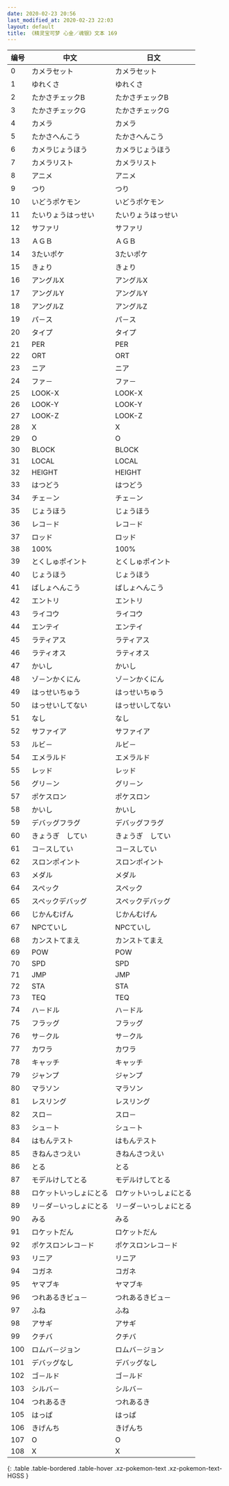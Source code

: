 ```yaml
---
date: 2020-02-23 20:56
last_modified_at: 2020-02-23 22:03
layout: default
title: 《精灵宝可梦 心金／魂银》文本 169
---
```

| 编号 | 中文 | 日文 |
| ---- | ---- | ---- |
| 0 | カメラセット | カメラセット |
| 1 | ゆれくさ | ゆれくさ |
| 2 | たかさチェックB | たかさチェックB |
| 3 | たかさチェックG | たかさチェックG |
| 4 | カメラ | カメラ |
| 5 | たかさへんこう | たかさへんこう |
| 6 | カメラじょうほう | カメラじょうほう |
| 7 | カメラリスト | カメラリスト |
| 8 | アニメ | アニメ |
| 9 | つり | つり |
| 10 | いどうポケモン | いどうポケモン |
| 11 | たいりょうはっせい | たいりょうはっせい |
| 12 | サファリ | サファリ |
| 13 | ＡＧＢ | ＡＧＢ |
| 14 | 3たいポケ | 3たいポケ |
| 15 | きょり | きょり |
| 16 | アングルX | アングルX |
| 17 | アングルY | アングルY |
| 18 | アングルZ | アングルZ |
| 19 | パ－ス | パ－ス |
| 20 | タイプ | タイプ |
| 21 | PER | PER |
| 22 | ORT | ORT |
| 23 | ニア | ニア |
| 24 | ファ－ | ファ－ |
| 25 | LOOK-X | LOOK-X |
| 26 | LOOK-Y | LOOK-Y |
| 27 | LOOK-Z | LOOK-Z |
| 28 | X | X |
| 29 | O | O |
| 30 | BLOCK | BLOCK |
| 31 | LOCAL | LOCAL |
| 32 | HEIGHT | HEIGHT |
| 33 | はつどう | はつどう |
| 34 | チェ－ン | チェ－ン |
| 35 | じょうほう | じょうほう |
| 36 | レコ－ド | レコ－ド |
| 37 | ロッド | ロッド |
| 38 | 100% | 100% |
| 39 | とくしゅポイント | とくしゅポイント |
| 40 | じょうほう | じょうほう |
| 41 | ばしょへんこう | ばしょへんこう |
| 42 | エントリ | エントリ |
| 43 | ライコウ | ライコウ |
| 44 | エンテイ | エンテイ |
| 45 | ラティアス | ラティアス |
| 46 | ラティオス | ラティオス |
| 47 | かいし | かいし |
| 48 | ゾ－ンかくにん | ゾ－ンかくにん |
| 49 | はっせいちゅう | はっせいちゅう |
| 50 | はっせいしてない | はっせいしてない |
| 51 | なし | なし |
| 52 | サファイア | サファイア |
| 53 | ルビ－ | ルビ－ |
| 54 | エメラルド | エメラルド |
| 55 | レッド | レッド |
| 56 | グリ－ン | グリ－ン |
| 57 | ポケスロン | ポケスロン |
| 58 | かいし | かいし |
| 59 | デバッグフラグ | デバッグフラグ |
| 60 | きょうぎ　してい | きょうぎ　してい |
| 61 | コ－スしてい | コ－スしてい |
| 62 | スロンポイント | スロンポイント |
| 63 | メダル | メダル |
| 64 | スペック | スペック |
| 65 | スペックデバッグ | スペックデバッグ |
| 66 | じかんむげん | じかんむげん |
| 67 | NPCていし | NPCていし |
| 68 | カンストてまえ | カンストてまえ |
| 69 | POW | POW |
| 70 | SPD | SPD |
| 71 | JMP | JMP |
| 72 | STA | STA |
| 73 | TEQ | TEQ |
| 74 | ハ－ドル | ハ－ドル |
| 75 | フラッグ | フラッグ |
| 76 | サ－クル | サ－クル |
| 77 | カワラ | カワラ |
| 78 | キャッチ | キャッチ |
| 79 | ジャンプ | ジャンプ |
| 80 | マラソン | マラソン |
| 81 | レスリング | レスリング |
| 82 | スロ－ | スロ－ |
| 83 | シュ－ト | シュ－ト |
| 84 | はもんテスト | はもんテスト |
| 85 | きねんさつえい | きねんさつえい |
| 86 | とる | とる |
| 87 | モデルけしてとる | モデルけしてとる |
| 88 | ロケットいっしょにとる | ロケットいっしょにとる |
| 89 | リ－ダ－いっしょにとる | リ－ダ－いっしょにとる |
| 90 | みる | みる |
| 91 | ロケットだん | ロケットだん |
| 92 | ポケスロンレコ－ド | ポケスロンレコ－ド |
| 93 | リニア | リニア |
| 94 | コガネ | コガネ |
| 95 | ヤマブキ | ヤマブキ |
| 96 | つれあるきビュ－ | つれあるきビュ－ |
| 97 | ふね | ふね |
| 98 | アサギ | アサギ |
| 99 | クチバ | クチバ |
| 100 | ロムバ－ジョン | ロムバ－ジョン |
| 101 | デバッグなし | デバッグなし |
| 102 | ゴ－ルド | ゴ－ルド |
| 103 | シルバ－ | シルバ－ |
| 104 | つれあるき | つれあるき |
| 105 | はっぱ | はっぱ |
| 106 | きげんち | きげんち |
| 107 | O | O |
| 108 | X | X |
{: .table .table-bordered .table-hover .xz-pokemon-text .xz-pokemon-text-HGSS }